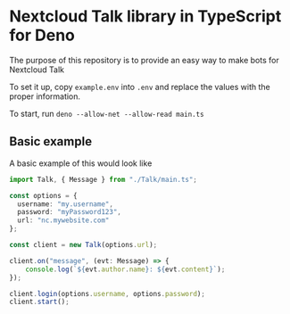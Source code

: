 # Nextcloud Talk library in TypeScript for Deno

The purpose of this repository is to provide an easy way to make bots for Nextcloud Talk

To set it up, copy `example.env` into `.env` and replace the values with the proper information.

To start, run `deno --allow-net --allow-read main.ts`

## Basic example

A basic example of this would look like
```TypeScript
import Talk, { Message } from "./Talk/main.ts";

const options = {
  username: "my.username",
  password: "myPassword123",
  url: "nc.mywebsite.com"
};

const client = new Talk(options.url);

client.on("message", (evt: Message) => {
    console.log(`${evt.author.name}: ${evt.content}`);
});

client.login(options.username, options.password);
client.start();
```